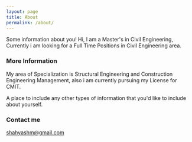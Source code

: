 ```yaml
---
layout: page
title: About
permalink: /about/
---
```


Some information about you!
Hi, I am a Master's in Civil Engineering, Currently i am looking for a Full Time Positions in Civil Engineering area. 
### More Information
My area of Specialization is Structural Engineering and Construction Engineering Management, also i am currently pursuing my License for CMIT.

A place to include any other types of information that you'd like to include about yourself.

### Contact me
[shahyashm@gmail.com](shahyashm@gmail.com)
